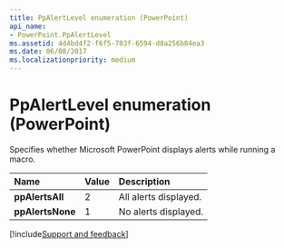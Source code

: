 ```yaml
---
title: PpAlertLevel enumeration (PowerPoint)
api_name:
- PowerPoint.PpAlertLevel
ms.assetid: 4d4bd4f2-f6f5-703f-6594-d0a256b84ea3
ms.date: 06/08/2017
ms.localizationpriority: medium
---
```



# PpAlertLevel enumeration (PowerPoint)

Specifies whether Microsoft PowerPoint displays alerts while running a macro.



|Name|Value|Description|
|:-----|:-----|:-----|
|**ppAlertsAll**|2|All alerts displayed.|
|**ppAlertsNone**|1|No alerts displayed.|

[!include[Support and feedback](~/includes/feedback-boilerplate.md)]